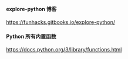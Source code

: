 #### explore-python 博客

https://funhacks.gitbooks.io/explore-python/



#### Python 所有内置函数

https://docs.python.org/3/library/functions.html